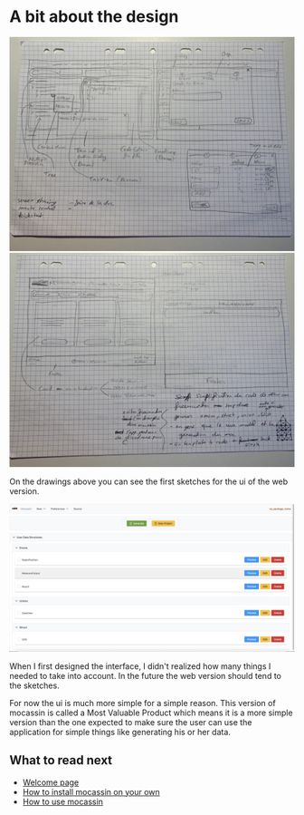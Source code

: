 # A bit about the design

![drawing1](mockup/mockup_drawing_1.jpeg)
![drawing2](mockup/mockup_drawing_2.jpeg)

On the drawings above you can see the first sketches for the ui of the web version.

![home](screenshots/1-home.png)

When I first designed the interface, I didn't realized how many things I needed to take into account.
In the future the web version should tend to the sketches. 

For now the ui is much more simple for a simple reason. This version of mocassin is called
a Most Valuable Product which means it is a more simple version than the one expected to make sure the user can
use the application for simple things like generating his or her data.

## What to read next

- [Welcome page](welcome.md)
- [How to install mocassin on your own](install.md)
- [How to use mocassin](tuto.md)

